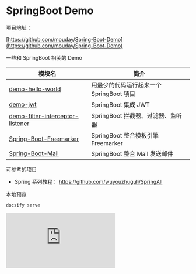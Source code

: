 # SpringBoot Demo

项目地址：

[https://github.com/mouday/Spring-Boot-Demo](https://github.com/mouday/Spring-Boot-Demo)

一些和 SpringBoot 相关的 Demo

| 模块名| 简介 |
| ------------------- | ---------------------------------------- |
| [demo-hello-world](demo-hello-world/README.md)                                 | 用最少的代码运行起来一个 SpringBoot 项目 |
| [demo-jwt](demo-jwt/README.md)                                                 | SpringBoot 集成 JWT                      |
| [demo-filter-interceptor-listener](demo-filter-interceptor-listener/README.md) | SpringBoot 拦截器、过滤器、监听器        |
| [Spring-Boot-Freemarker](Spring-Boot-Freemarker/README.md)                     | SpringBoot 整合模板引擎 Freemarker       |
| [Spring-Boot-Mail](Spring-Boot-Mail/README.md)                                 | SpringBoot 整合 Mail 发送邮件            |

可参考的项目

- Spring 系列教程： https://github.com/wuyouzhuguli/SpringAll

本地预览

```
docsify serve
```

![](https://api.isoyu.com/bing_images.php)

